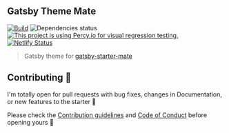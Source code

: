 ## Gatsby Theme Mate

[![Build](https://github.com/EmaSuriano/gatsby-theme-mate/actions/workflows/build.yml/badge.svg)](https://github.com/EmaSuriano/gatsby-theme-mate/actions/workflows/build.yml)
![Dependencies status](https://david-dm.org/EmaSuriano/gatsby-theme-mate.svg)
[![This project is using Percy.io for visual regression testing.](https://percy.io/static/images/percy-badge.svg)](https://percy.io/Ema-suriano/gatsby-theme-mate)
[![Netlify Status](https://api.netlify.com/api/v1/badges/f532a32d-4fc1-441d-aa28-cdc5e2c2e79c/deploy-status)](https://app.netlify.com/sites/gatsby-theme-mate/deploys)

> Gatsby theme for [gatsby-starter-mate](https://github.com/EmaSuriano/gatsby-starter-mate)

## Contributing 💪

I'm totally open for pull requests with bug fixes, changes in Documentation, or new features to the starter 🙌

Please check the [Contribution guidelines](CONTRIBUTING.md) and [Code of Conduct](CODE_OF_CONDUCT.md) before opening yours 🙏
